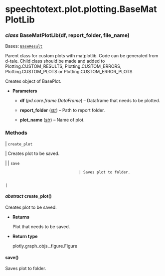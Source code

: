 # speechtotext.plot.plotting.BaseMatPlotLib


### _class_ BaseMatPlotLib(df, report_folder, file_name)
Bases: [`BaseResult`](speechtotext.functions.BaseResult.md#speechtotext.functions.BaseResult)

Parent class for custom plots with matplotlib. Code can be generated from d-tale.
Child class should be made and added to Plotting.CUSTOM_RESULTS, Plotting.CUSTOM_ERRORS, Plotting.CUSTOM_PLOTS or Plotting.CUSTOM_ERROR_PLOTS

Creates object of BasePlot.


* **Parameters**

    
    * **df** (*pd.core.frame.DataFrame*) – Dataframe that needs to be plotted.


    * **report_folder** ([*str*](https://docs.python.org/3/library/stdtypes.html#str)) – Path to report folder.


    * **plot_name** ([*str*](https://docs.python.org/3/library/stdtypes.html#str)) – Name of plot.


### Methods

| `create_plot`

 | Creates plot to be saved.

 |
| `save`

                                     | Saves plot to folder.

                                                                          |

#### _abstract_ create_plot()
Creates plot to be saved.


* **Returns**

    Plot that needs to be saved.



* **Return type**

    plotly.graph_objs._figure.Figure



#### save()
Saves plot to folder.
